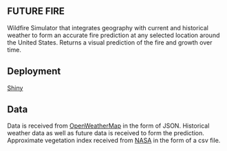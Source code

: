 FUTURE FIRE 
---
Wildfire Simulator that integrates geography with current and historical weather to form an accurate fire prediction at any selected location around the United States. Returns a visual prediction of the fire and growth over time.

## Deployment
[Shiny](https://firemap.shinyapps.io/fireMapApp/)

## Data
Data is received from [OpenWeatherMap](https://openweathermap.org/) in the form of JSON. Historical weather data as well as future data is received to form the prediction.
Approximate vegetation index received from [NASA](https://neo.gsfc.nasa.gov/view.php?datasetId=MOD_NDVI_M)
in the form of a csv file. 